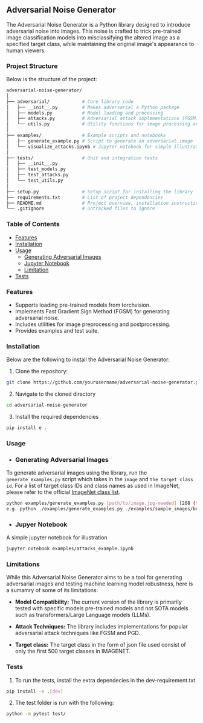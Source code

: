 ## Adversarial Noise Generator

The Adversarial Noise Generator is a Python library designed to introduce adversarial noise into images. This noise is crafted to trick pre-trained image classification models into misclassifying the altered image as a specified target class, while maintaining the original image's appearance to human viewers.


### Project Structure

Below is the structure of the  project:

```bash
adversarial-noise-generator/
│
├── adversarial/            # Core library code
│   ├── __init__.py         # Makes adversarial a Python package
│   ├── models.py           # Model loading and processing
│   ├── attacks.py          # Adversarial attack implementations (FGSM)
│   └── utils.py            # Utility functions for image processing and others
│
├── examples/               # Example scripts and notebooks
│   ├── generate_example.py # Script to generate an adversarial image
│   └── visualize_attacks.ipynb # Jupyter notebook for simple illustration
│
├── tests/                  # Unit and integration tests
│   ├── __init__.py
│   ├── test_models.py
│   ├── test_attacks.py
│   └── test_utils.py
│
├── setup.py                # Setup script for installing the library
├── requirements.txt        # List of project dependencies
├── README.md               # Project overview, installation instructions, and usage examples
└── .gitignore              # untracked files to ignore
```


### Table of Contents
- [Features](#features)
- [Installation](#installation)
- [Usage](#usage)
  - [Generating Adversarial Images](#generating-adversarial-images)
  - [Jupyter Notebook](#visualizing-attacks)
  - [Limitation](#limitation)
- [Tests](#test)


### Features

- Supports loading pre-trained models from torchvision.
- Implements Fast Gradient Sign Method (FGSM) for generating adversarial noise.
- Includes utilities for image preprocessing and postprocessing.
- Provides examples and test suite.

### Installation

Below are the following to install the Adversarial Noise Generator:

1. Clone the repository:
```bash
git clone https://github.com/yourusername/adversarial-noise-generator.git
```

2. Navigate to the cloned directory

```bash
cd adversarial-noise-generator
```

3.  Install the required dependencies

```bash
pip install e .
``` 

### Usage

- ### Generating Adversarial Images

To generate adversarial images using the library, run the `generate_examples.py` script which takes in the ``image`` and ``the target class id``. For a list of target class IDs and class names as used in ImageNet, please refer to the official [ImageNet class list](https://deeplearning.cms.waikato.ac.nz/user-guide/class-maps/IMAGENET/).


```bash
python examples/generate_examples.py [path/to/image.jpg-needed] [208 (target-class-index-needed)] 
e.g. python ./examples/generate_examples.py ./examples/sample_images/bee.jpg 208 --epsilon 0.02 --model_name resnet18
```
- ### Jupyer Notebook

A simple jupyter notebook for illustration

```bash
jupyter notebook examples/attacks_example.ipynb

```

### Limitations

While this Adversarial Noise Generator aims to be a tool for generating adversarial images and testing machine learning model robustness, here is a sumamry of some of its limitations:

- **Model Compatibility:** The current version of the library is primarily tested with specific models pre-trained models and not SOTA models such as transformers/Large Language models (LLMs).

- **Attack Techniques:** The library includes implementations for popular adversarial attack techniques like FGSM and PGD.

- **Target class:** The target class in the form of json file used consist of only the first 500 target classes in IMAGENET.

### Tests

1.  To run the tests, install the extra dependecies in the dev-requirement.txt 

```bash
pip install -e .[dev]
```

2.  The test folder is run with the following:
```bash
python -m pytest test/
```